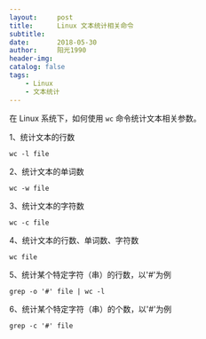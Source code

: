 ```yaml
---
layout:     post
title:      Linux 文本统计相关命令
subtitle:   
date:       2018-05-30
author:     阳光1990
header-img: 
catalog: false
tags:
    - Linux
    - 文本统计
---
```


在 Linux 系统下，如何使用 `wc` 命令统计文本相关参数。

1、统计文本的行数

`wc -l file`

2、统计文本的单词数

`wc -w file`

3、统计文本的字符数

`wc -c file`

4、统计文本的行数、单词数、字符数

`wc file`

5、统计某个特定字符（串）的行数，以'#'为例

`grep -o '#' file | wc -l`

6、统计某个特定字符（串）的个数，以'#'为例

`grep -c '#' file`
